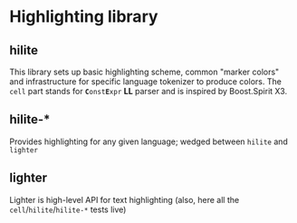 # Highlighting library
## hilite
This library sets up basic highlighting scheme, common "marker colors" and infrastructure for specific language tokenizer to produce colors. The `cell` part stands for **`C`**`onst`**`E`**`xpr` **LL** parser and is inspired by Boost.Spirit X3.

## hilite-*
Provides highlighting for any given language; wedged between `hilite` and `lighter`

## lighter
Lighter is high-level API for text highlighting (also, here all the `cell`/`hilite`/`hilite-*` tests live)
